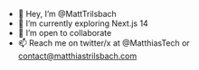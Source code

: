 - 👋 Hey, I’m @MattTrilsbach
- 🌱 I’m currently exploring Next.js 14
- 💞️ I’m open to collaborate
- 📫 Reach me on twitter/x at @MatthiasTech or contact@matthiastrilsbach.com

<!---
MattTrilsbach/MattTrilsbach is a ✨ special ✨ repository because its `README.md` (this file) appears on your GitHub profile.
You can click the Preview link to take a look at your changes.
--->
